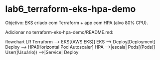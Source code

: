 # lab6_terraform-eks-hpa-demo

Objetivo: EKS criado com Terraform + app com HPA (alvo 80% CPU).

Adicionar no terraform-eks-hpa-demo/README.md:

flowchart LR
    Terraform --> EKS[(AWS EKS)]
    EKS --> Deploy[Deployment]
    Deploy --> HPA[Horizontal Pod Autoscaler]
    HPA -->|escala| Pods[(Pods)]
    User((Usuário)) -->|Service| Deploy
